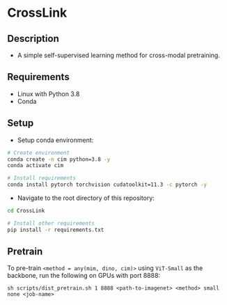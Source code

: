 # CrossLink

## Description
* A simple self-supervised learning method for cross-modal pretraining.

## Requirements
* Linux with Python 3.8
* Conda

## Setup
- Setup conda environment:
```bash
# Create environment
conda create -n cim python=3.8 -y
conda activate cim

# Install requirements
conda install pytorch torchvision cudatoolkit=11.3 -c pytorch -y
```

- Navigate to the root directory of this repository:
```bash
cd CrossLink

# Install other requirements
pip install -r requirements.txt
```

## Pretrain

To pre-train `<method = any(mim, dino, cim)>` using `ViT-Small` as the backbone, run the following on GPUs with port 8888:
```shell
sh scripts/dist_pretrain.sh 1 8888 <path-to-imagenet> <method> small none <job-name>
```

